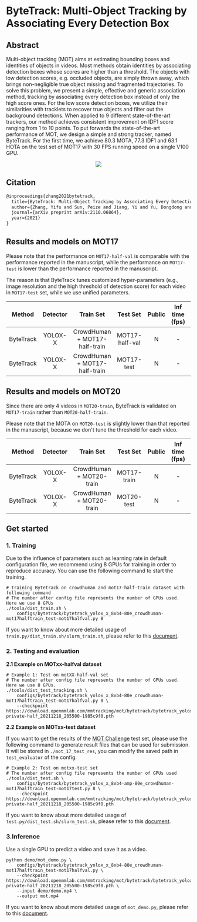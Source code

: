 # ByteTrack: Multi-Object Tracking by Associating Every Detection Box

## Abstract

<!-- [ABSTRACT] -->

Multi-object tracking (MOT) aims at estimating bounding boxes and identities of objects in videos. Most methods obtain identities by associating detection boxes whose scores are higher than a threshold. The objects with low detection scores, e.g. occluded objects, are simply thrown away, which brings non-negligible true object missing and fragmented trajectories. To solve this problem, we present a simple, effective and generic association method, tracking by associating every detection box instead of only the high score ones. For the low score detection boxes, we utilize their similarities with tracklets to recover true objects and filter out the background detections. When applied to 9 different state-of-the-art trackers, our method achieves consistent improvement on IDF1 score ranging from 1 to 10 points. To put forwards the state-of-the-art performance of MOT, we design a simple and strong tracker, named ByteTrack. For the first time, we achieve 80.3 MOTA, 77.3 IDF1 and 63.1 HOTA on the test set of MOT17 with 30 FPS running speed on a single V100 GPU.

<!-- [IMAGE] -->

<div align="center">
  <img src="https://user-images.githubusercontent.com/26813582/147467498-b8d16d8c-8472-4830-8bac-b107c49f7c6f.png"/>
</div>

## Citation

<!-- [ALGORITHM] -->

```latex
@inproceedings{zhang2021bytetrack,
  title={ByteTrack: Multi-Object Tracking by Associating Every Detection Box},
  author={Zhang, Yifu and Sun, Peize and Jiang, Yi and Yu, Dongdong and Yuan, Zehuan and Luo, Ping and Liu, Wenyu and Wang, Xinggang},
  journal={arXiv preprint arXiv:2110.06864},
  year={2021}
}
```

## Results and models on MOT17

Please note that the performance on `MOT17-half-val` is comparable with the performance reported in the manuscript, while the performance on `MOT17-test` is lower than the performance reported in the manuscript.

The reason is that ByteTrack tunes customized hyper-parameters (e.g., image resolution and the high threshold of detection score) for each video in `MOT17-test` set, while we use unified parameters.

|  Method   | Detector |           Train Set           |    Test Set    | Public | Inf time (fps) | HOTA | MOTA | IDF1 |  FP   |  FN   | IDSw. |                                         Config                                          |                                                                                                                                                           Download                                                                                                                                                           |
| :-------: | :------: | :---------------------------: | :------------: | :----: | :------------: | :--: | :--: | :--: | :---: | :---: | :---: | :-------------------------------------------------------------------------------------: | :--------------------------------------------------------------------------------------------------------------------------------------------------------------------------------------------------------------------------------------------------------------------------------------------------------------------------: |
| ByteTrack | YOLOX-X  | CrowdHuman + MOT17-half-train | MOT17-half-val |   N    |       -        | 67.5 | 78.6 | 78.5 | 12852 | 21060 |  672  | [config](bytetrack_yolox_x_8xb4-amp-80e_crowdhuman-mot17halftrain_test-mot17halfval.py) | [model](https://download.openmmlab.com/mmtracking/mot/bytetrack/bytetrack_yolox_x/bytetrack_yolox_x_crowdhuman_mot17-private-half_20211218_205500-1985c9f0.pth) \| [log](https://download.openmmlab.com/mmtracking/mot/bytetrack/bytetrack_yolox_x/bytetrack_yolox_x_crowdhuman_mot17-private-half_20211218_205500.log.json) |
| ByteTrack | YOLOX-X  | CrowdHuman + MOT17-half-train |   MOT17-test   |   N    |       -        | 61.7 | 78.1 | 74.8 | 36705 | 85032 | 2049  |  [config](bytetrack_yolox_x_8xb4-amp-80e_crowdhuman-mot17halftrain_test-mot17test.py)   | [model](https://download.openmmlab.com/mmtracking/mot/bytetrack/bytetrack_yolox_x/bytetrack_yolox_x_crowdhuman_mot17-private-half_20211218_205500-1985c9f0.pth) \| [log](https://download.openmmlab.com/mmtracking/mot/bytetrack/bytetrack_yolox_x/bytetrack_yolox_x_crowdhuman_mot17-private-half_20211218_205500.log.json) |

## Results and models on MOT20

Since there are only 4 videos in `MOT20-train`, ByteTrack is validated on `MOT17-train` rather than `MOT20-half-train`.

Please note that the MOTA on `MOT20-test` is slightly lower than that reported in the manuscript, because we don't tune the threshold for each video.

|  Method   | Detector |        Train Set         |  Test Set   | Public | Inf time (fps) | HOTA | MOTA | IDF1 |   FP   |   FN   | IDSw. |                                      Config                                      |                                                                                                                                                      Download                                                                                                                                                      |
| :-------: | :------: | :----------------------: | :---------: | :----: | :------------: | :--: | :--: | :--: | :----: | :----: | :---: | :------------------------------------------------------------------------------: | :----------------------------------------------------------------------------------------------------------------------------------------------------------------------------------------------------------------------------------------------------------------------------------------------------------------: |
| ByteTrack | YOLOX-X  | CrowdHuman + MOT20-train | MOT17-train |   N    |       -        | 57.3 | 64.9 | 71.8 | 33,747 | 83,385 | 1,263 | [config](bytetrack_yolox_x_8xb4-amp-80e_crowdhuman-mot20train_test-mot20test.py) | [model](https://download.openmmlab.com/mmtracking/mot/bytetrack/bytetrack_yolox_x/bytetrack_yolox_x_crowdhuman_mot20-private_20220506_101040-9ce38a60.pth) \| [log](https://download.openmmlab.com/mmtracking/mot/bytetrack/bytetrack_yolox_x/bytetrack_yolox_x_crowdhuman_mot20-private_20220506_101040.log.json) |
| ByteTrack | YOLOX-X  | CrowdHuman + MOT20-train | MOT20-test  |   N    |       -        | 61.5 | 77.0 | 75.4 | 33,083 | 84,433 | 1,345 | [config](bytetrack_yolox_x_8xb4-amp-80e_crowdhuman-mot20train_test-mot20test.py) | [model](https://download.openmmlab.com/mmtracking/mot/bytetrack/bytetrack_yolox_x/bytetrack_yolox_x_crowdhuman_mot20-private_20220506_101040-9ce38a60.pth) \| [log](https://download.openmmlab.com/mmtracking/mot/bytetrack/bytetrack_yolox_x/bytetrack_yolox_x_crowdhuman_mot20-private_20220506_101040.log.json) |

## Get started

### 1. Training

Due to the influence of parameters such as learning rate in default configuration file, we recommend using 8 GPUs for training in order to reproduce accuracy. You can use the following command to start the training.

```shell
# Training Bytetrack on crowdhuman and mot17-half-train dataset with following command
# The number after config file represents the number of GPUs used. Here we use 8 GPUs
./tools/dist_train.sh \
    configs/bytetrack/bytetrack_yolox_x_8xb4-80e_crowdhuman-mot17halftrain_test-mot17halfval.py 8
```

If you want to know about more detailed usage of `train.py/dist_train.sh/slurm_train.sh`, please refer to this [document](../../../docs/en/user_guides/tracking_train_test.md).

### 2. Testing and evaluation

**2.1 Example on MOTxx-halfval dataset**

```shell
# Example 1: Test on motXX-half-val set
# The number after config file represents the number of GPUs used. Here we use 8 GPUs.
./tools/dist_test_tracking.sh \
    configs/bytetrack/bytetrack_yolox_x_8xb4-80e_crowdhuman-mot17halftrain_test-mot17halfval.py 8 \
    --checkpoint https://download.openmmlab.com/mmtracking/mot/bytetrack/bytetrack_yolox_x/bytetrack_yolox_x_crowdhuman_mot17-private-half_20211218_205500-1985c9f0.pth
```

**2.2 Example on MOTxx-test dataset**

If you want to get the results of the [MOT Challenge](https://motchallenge.net/) test set, please use the following command to generate result files that can be used for submission. It will be stored in `./mot_17_test_res`, you can modify the saved path in `test_evaluator` of the config.

```shell
# Example 2: Test on motxx-test set
# The number after config file represents the number of GPUs used
./tools/dist_test.sh \
    configs/bytetrack/bytetrack_yolox_x_8xb4-amp-80e_crowdhuman-mot17halftrain_test-mot17test.py 8 \
    --checkpoint https://download.openmmlab.com/mmtracking/mot/bytetrack/bytetrack_yolox_x/bytetrack_yolox_x_crowdhuman_mot17-private-half_20211218_205500-1985c9f0.pth
```

If you want to know about more detailed usage of `test.py/dist_test.sh/slurm_test.sh`, please refer to this [document](../../../docs/en/user_guides/tracking_train_test.md).

### 3.Inference

Use a single GPU to predict a video and save it as a video.

```shell
python demo/mot_demo.py \
    configs/bytetrack/bytetrack_yolox_x_8xb4-80e_crowdhuman-mot17halftrain_test-mot17halfval.py \
    --checkpoint https://download.openmmlab.com/mmtracking/mot/bytetrack/bytetrack_yolox_x/bytetrack_yolox_x_crowdhuman_mot17-private-half_20211218_205500-1985c9f0.pth \
    --input demo/demo.mp4 \
    --output mot.mp4
```

If you want to know about more detailed usage of `mot_demo.py`, please refer to this [document](../../../docs/en/user_guides/tracking_inference.md).
